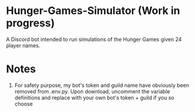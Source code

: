 # Hunger-Games-Simulator (Work in progress)
 A Discord bot intended to run simulations of the Hunger Games given 24 player names. 

# Notes
1. For safety purpose, my bot's token and guild name have obviously been removed from .env.py.
   Upon download, uncomment the variable definitions and replace with your own bot's token + guild if you so choose
